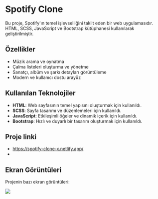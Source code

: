 # Spotify Clone

Bu proje, Spotify'ın temel işlevselliğini taklit eden bir web uygulamasıdır. HTML, SCSS, JavaScript ve Bootstrap kütüphanesi kullanılarak geliştirilmiştir.

## Özellikler

- Müzik arama ve oynatma
- Çalma listeleri oluşturma ve yönetme
- Sanatçı, albüm ve şarkı detayları görüntüleme
- Modern ve kullanıcı dostu arayüz

## Kullanılan Teknolojiler

- **HTML**: Web sayfasının temel yapısını oluşturmak için kullanıldı.
- **SCSS**: Sayfa tasarımı ve düzenlemeleri için kullanıldı.
- **JavaScript**: Etkileşimli öğeler ve dinamik içerik için kullanıldı.
- **Bootstrap**: Hızlı ve duyarlı bir tasarım oluşturmak için kullanıldı.

## Proje linki
- https://spotify-clone-x.netlify.app/
- 
## Ekran Görüntüleri

Projenin bazı ekran görüntüleri:


![](https://github.com/Rasime-Dumlupunar/spotify-clone/blob/main/Spotify-clone.gif)



